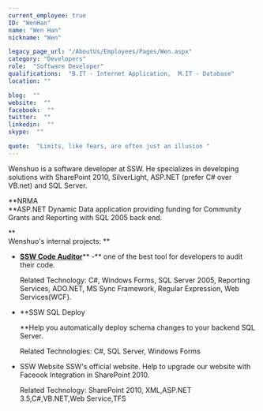 ```yaml
---
current_employee: true
ID: "WenHan"
name: "Wen Han"
nickname: "Wen"

legacy_page_url: "/AboutUs/Employees/Pages/Wen.aspx"
category: "Developers"
role:  "Software Developer"
qualifications:  "B.IT - Internet Application,  M.IT - Database"
location: ""

blog:  ""
website:  ""
facebook:  ""
twitter:  ""
linkedin:  ""
skype:  ""

quote:  "Limits, like fears, are often just an illusion "
---
```


Wenshuo is a software developer at SSW. He specializes in developing solutions with SharePoint 2010, SilverLight, ASP.NET (prefer C# over VB.net) and SQL Server.  

 **NRMA   
 **ASP.NET Dynamic Data application providing funding for Community Grants and Reporting with SQL 2005 back end.

**  
 Wenshuo's internal projects: **

*   [**SSW Code Auditor**](http://www.ssw.com.au/ssw/codeauditor/)** -** one of the best tool for developers to audit their code.  

    Related Technology: C#, Windows Forms, SQL Server 2005, Reporting Services, ADO.NET, MS Sync Framework, Regular Expression, Web Services(WCF). 

*   **SSW SQL Deploy  

    **Help you automatically deploy schema changes to your backend SQL Server.  

    Related Technologies: C#, SQL Server, Windows Forms 

*   SSW Website SSW's official website. Help to upgrade our website with Faceook Integration in SharePoint 2010.  

    Related Technology: SharePoint 2010, XML,ASP.NET 3.5,C#,VB.NET,Web Service,TFS 